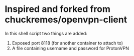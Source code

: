 # Inspired and forked from chuckremes/openvpn-client

In this shell script two things are added:
1. Exposed port 8118 (for another container to attach to)
2. A file containing username and password for ProtonVPN

